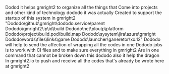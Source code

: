 Dodod it helps gmright2 to organize all the things that
Come into projects and other kind of technology dododo it was actually 
Created to support the startup of this system in gmright2 
"Dododo\github\gmright\dododo.service\parent 
Dododo\gmright2\ip\id\build
Dododo\net\ploutp\platform\
Dododo\project\build.pod\build.map
Dododo\sysytem\jira\azure\gmright
Dododo\words\files\links\game
Dododo\launcher\ganeretor\xx.12"
Dododo will help to send the affection of wrapping all the codes in one 
Dododo jobs is to work with CI files and to make sure everything in gmright2 
Are in one command that cannot be broken down this dododo also it help the dragon
In gmright2.io to push and receive all the codes that's already be wrote here at gmright2 
